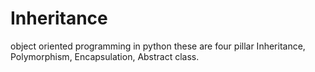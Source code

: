# Inheritance
object oriented programming in python these are four pillar Inheritance, Polymorphism, Encapsulation, Abstract class.

